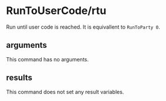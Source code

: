 # RunToUserCode/rtu

Run until user code is reached. It is equivallent to `RunToParty 0`.

## arguments

This command has no arguments.

## results

This command does not set any result variables.
